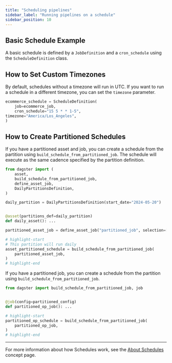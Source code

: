 ```yaml
---
title: "Scheduling pipelines"
sidebar_label: "Running pipelines on a schedule"
sidebar_position: 10
---
```


## Basic Schedule Example

A basic schedule is defined by a `JobDefinition` and a `cron_schedule` using the `ScheduleDefinition` class.

<CodeExample filePath="guides/automation/simple-schedule-example.py" language="python" title="Simple Schedule Example" />

## How to Set Custom Timezones

By default, schedules without a timezone will run in UTC. If you want to run a schedule in a different timezone, you can
set the `timezone` parameter.

```python
ecommerce_schedule = ScheduleDefinition(
    job=ecommerce_job,
    cron_schedule="15 5 * * 1-5",
timezone="America/Los_Angeles",
)
```

## How to Create Partitioned Schedules

If you have a partitioned asset and job, you can create a schedule from the partition using `build_schedule_from_partitioned_job`.
The schedule will execute as the same cadence specified by the partition definition.

```python
from dagster import (
    asset,
    build_schedule_from_partitioned_job,
    define_asset_job,
    DailyPartitionsDefinition,
)

daily_partition = DailyPartitionsDefinition(start_date="2024-05-20")


@asset(partitions_def=daily_partition)
def daily_asset(): ...

partitioned_asset_job = define_asset_job("partitioned_job", selection=[daily_asset])

# highlight-start
# This partition will run daily
asset_partitioned_schedule = build_schedule_from_partitioned_job(
    partitioned_asset_job,
)
# highlight-end

```

If you have a partitioned job, you can create a schedule from the partition using `build_schedule_from_partitioned_job`.

```python
from dagster import build_schedule_from_partitioned_job, job


@job(config=partitioned_config)
def partitioned_op_job(): ...

# highlight-start
partitioned_op_schedule = build_schedule_from_partitioned_job(
    partitioned_op_job,
)
# highlight-end
```

---

For more information about how Schedules work, see the [About Schedules](/concepts/schedules) concept page.
